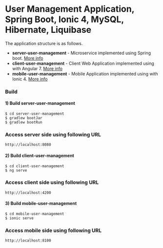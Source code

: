 # User Management Application, Spring Boot, Ionic 4, MySQL, Hibernate, Liquibase

The application structure is as follows.
- **server-user-management** - Microservice implemented using Spring boot. [More info](server-user-management/README.md)
- **client-user-management** - Client Web Application implemented using with Angular 7. [More info](client-user-management/README.md)
- **mobile-user-management** - Mobile Application implemented using with Ionic 4. [More info](mobile-user-management/README.md)

### Build

#### 1) Build server-user-management

```
$ cd server-user-management
$ gradlew bootJar
$ gradlew bootRun
```

### Access server side using following URL

```
http://localhost:8080
```

#### 2) Build client-user-management

```
$ cd client-user-management
$ ng serve
```

### Access client side using following URL

```
http://localhost:4200
```

#### 3) Build mobile-user-management

```
$ cd mobile-user-management
$ ionic serve
```

### Access mobile side using following URL

```
http://localhost:8100
```

